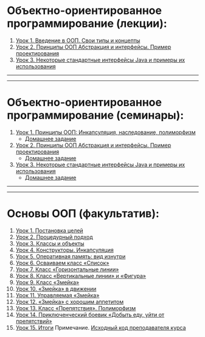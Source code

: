 
# **Объектно-ориентированное программирование (лекции):**

1. [Урок 1. Введение в ООП. Свои типы и концепты](https://github.com/olgashenkel/OOP_course/tree/main/Lesson/Lesson_1)
2. [Урок 2. Принципы ООП Абстракция и интерфейсы. Пример проектирования](https://github.com/olgashenkel/OOP_course/tree/main/Lesson/Lesson_2)
3. [Урок 3. Некоторые стандартные интерфейсы Java и примеры их использования](https://github.com/olgashenkel/OOP_course/tree/main/Lesson/Lesson_3)
<!-- 4. [Урок 4. ООП: Обобщения](https://github.com/olgashenkel/OOP_course/tree/main/Lesson/Lesson_4)
5. [Урок 5. ООП: От простого к практике](https://github.com/olgashenkel/OOP_course/tree/main/Lesson/Lesson_5)
6. [Урок 6. SOLID](https://github.com/olgashenkel/OOP_course/tree/main/Lesson/Lesson_6)
7. [Урок 6. Есть ли жизнь без Java?](https://github.com/olgashenkel/OOP_course/tree/main/Lesson/Lesson_7) -->

---
---

# **Объектно-ориентированное программирование (семинары):**

1. [Урок 1. Принципы ООП: Инкапсуляция, наследование, полиморфизм](https://github.com/olgashenkel/OOP_course/tree/main/Seminar/Seminar_1/VendingMachine/src)
   * [Домашнее задание](https://github.com/olgashenkel/homeWork/tree/master/src)
2. [Урок 2. Принципы ООП Абстракция и интерфейсы. Пример проектирования](https://github.com/olgashenkel/OOP_course/tree/master/Seminar/Seminar_2/Seminar_2/src)
   * [Домашнее задание](https://github.com/olgashenkel/homeWork/tree/master/src)
3. [Урок 3. Некоторые стандартные интерфейсы Java и примеры их использования](https://github.com/olgashenkel/OOP_course/tree/master/Seminar/Seminar_2/Seminar_3/src)
   * [Домашнее задание](https://github.com/olgashenkel/homeWork/tree/master/src)
<!--    4. [Урок 4. ООП: Обобщения. ч1](https://github.com/olgashenkel/OOP_course/tree/master/Seminar/Seminar_4/Seminar_3/src)
   * [Домашнее задание](https://github.com/olgashenkel/homeWork/tree/master/src)
5. [Урок 5. От простого к практике](https://github.com/olgashenkel/OOP_course/tree/master/Seminar/Seminar_5/Seminar_3/src)
   * [Домашнее задание](https://github.com/olgashenkel/homeWork/tree/master/src)
6. [Урок 6. ООП Дизайн и Solid](https://github.com/olgashenkel/OOP_course/tree/master/Seminar/Seminar_6/Seminar_3/src)
   * [Домашнее задание](https://github.com/olgashenkel/homeWork/tree/master/src)
7. [Урок 7. ООП Дизайн и Solid ч.2](https://github.com/olgashenkel/OOP_course/tree/master/Seminar/Seminar_7/Seminar_3/src)
   * [Промежуточная аттестация](https://github.com/olgashenkel/homeWork/tree/master/src) -->

---
---

# **Основы ООП (факультатив):**

1. [Урок 1. Постановка целей](https://github.com/olgashenkel/OOP_course/blob/master/Elective/OOP_elective/Program.cs)
2. [Урок 2. Процедурный подход](https://github.com/olgashenkel/OOP_course/blob/master/Elective/OOP_elective/Program.cs)
3. [Урок 3. Классы и объекты](https://github.com/olgashenkel/OOP_course/blob/master/Elective/OOP_elective/Program.cs)
4. [Урок 4. Конструкторы. Инкапсуляция](https://github.com/olgashenkel/OOP_course/blob/master/Elective/OOP_elective/Program.cs)
5. [Урок 5. Оперативная память: вид изнутри](https://github.com/olgashenkel/OOP_course/blob/master/Elective/OOP_elective/Program.cs)
6. [Урок 6. Осваиваем класс «Список»](https://github.com/olgashenkel/OOP_course/blob/master/Elective/OOP_elective/Program.cs)
7. [Урок 7. Класс «Горизонтальные линии»](https://github.com/olgashenkel/OOP_course/blob/master/Elective/OOP_elective/Program.cs)
8. [Урок 8. Класс «Вертикальные линии» и «Фигура»](https://github.com/olgashenkel/OOP_course/blob/master/Elective/OOP_elective/Program.cs)
9. [Урок 9. Класс «Змейка»](https://github.com/olgashenkel/OOP_course/blob/master/Elective/OOP_elective/Program.cs)
10. [Урок 10. «Змейка» в движении](https://github.com/olgashenkel/OOP_course/blob/master/Elective/OOP_elective/Program.cs)
11. [Урок 11. Управляемая «Змейка»](https://github.com/olgashenkel/OOP_course/blob/master/Elective/OOP_elective/Program.cs)
12. [Урок 12. «Змейка» с хорошим аппетитом](https://github.com/olgashenkel/OOP_course/blob/master/Elective/OOP_elective/Program.cs)
13. [Урок 13. Класс «Препятствия». Полиморфизм](https://github.com/olgashenkel/OOP_course/blob/master/Elective/OOP_elective/Program.cs)
14. [Урок 14. Приключенческий боевик «Добыть еду, уйти от препятствий»](https://github.com/olgashenkel/OOP_course/blob/master/Elective/OOP_elective/Program.cs)
15. [Урок 15. Итоги](https://github.com/olgashenkel/OOP_course/blob/master/Elective/OOP_elective/Program.cs)
Примечание. [Исходный код преподавателя курса](https://github.com/olgashenkel/OOP_course/tree/master/Elective/snake-master)
